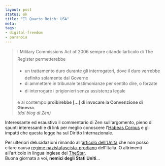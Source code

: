 ```yaml
--- 
layout: post
status: ok
title: "Il Quarto Reich: USA"
meta: 
tags: 
- digital-freedom
- paranoia
---
```

> l Military Commissions Act of 2006 sempre citando larticolo di The Register permetterebbe  
>
>    * un trattamento duro durante gli interrogatori, dove il duro verrebbe definito solamente dal Governo  
>    * di ammettere in tribunale testimonianze per sentito dire, o forzate  
>    * di interrogare i prigionieri senza assistenza legale  
>
> e al contempo **proibirebbe [...] di invocare la Convenzione di Ginevra**.  
> *(dal blog di Zen)*
  
Interessante ed esaustivo il commentario di Zen sull'argomento, pieno di spunti interessanti e di link per meglio conoscere l'[Habeas Corpus](http://it.wikipedia.org/wiki/Habeas_corpus) e gli impatti che questa legge ha sul Diritto Internazionale.  
  
Per ulteriori delucidazioni rimando all'[articolo dell'Unità](http://www.unita.it/view.asp?IDcontent=60372) che non posso citare causa [regime nazistafascista-prodiano](http://www.lastknight.com/2006/10/16/censura-13-quando-gli-ignoranti-siedono-in-cassazione-e-in-governo/) dell'Italia. O altrimenti all'articolo in lingua inglese del [TheStar](http://thestar.com.my/news/story.asp?file=/2006/10/17/worldupdates/2006-10-17T105552Z_01_NOOTR_RTRJONC_0_-272555-1&sec=Worldupdates).  
Buona giornata a voi, **nemici degli Stati Uniti**... 
